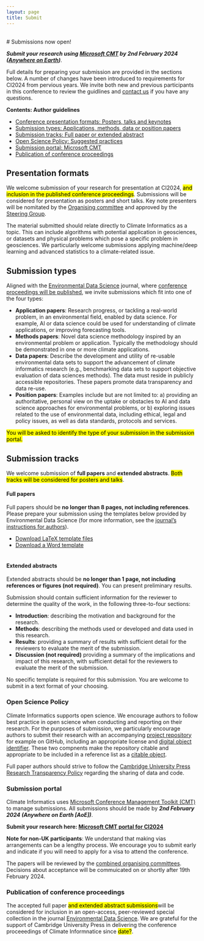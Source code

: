 ```yaml
---
layout: page
title: Submit
---
```


<div id="submission"></div>
<br>
# Submissions now open!

**_Submit your research using [Microsoft CMT](https://cmt3.research.microsoft.com/CI2024) by 2nd February 2024 ([Anywhere on Earth](https://en.wikipedia.org/wiki/Anywhere_on_Earth))_**. 

Full details for preparing your submission are provided in the sections below. 
A number of changes have been introduced to requirements for CI2024 from pervious years. 
We invite both new and previous participants in this conference to review the guidlines and [contact us](./contact.md) if you have any questions. 

**Contents: Author guidelines**
- [Conference presentation formats: Posters, talks and keynotes](#presentation-formats)
- [Submission types: Applications, methods, data or position papers](#submission-types)
- [Submission tracks: Full paper or extended abstract](#submission-tracks)
- [Open Science Policy: Suggested practices](#open-science-policy)
- [Submission portal: Microsoft CMT](#submission-portal)
- [Publication of conference proceedings](#publication-of-conference-proceedings)

## Presentation formats

We welcome submission of your research for presentation at CI2024, <mark>and inclusion in the published conference proceedings</mark>. 
Submissions will be considered for presentation as posters and short talks. Key note presenters will be nomitated by the [Organising committee](../team#local-organising-committee) and approved by the [Steering Group](../team#steering-group).

The material submitted should relate directly to Climate Informatics as a topic. 
This can include algorithms with potential application in geosciences, or datasets and physical problems which pose a specific problem in geosciences. 
We particularly welcome submissions applying  machine/deep learning and advanced statistics to a climate-related issue.

## Submission types

Aligned with the [Environmental Data Science](https://www.cambridge.org/core/journals/environmental-data-science) journal, where [conference proceedings will be published](#publication-of-conference-proceedings), we invite submissions which fit into one of the four types:

- **Application papers**: Research progress, or tackling a real-world problem, in an environmental field, enabled by data science. 
For example, AI or data science could be used for understanding of climate applications, or improving forecasting tools.
- **Methods papers**: Novel data science methodology inspired by an environmental problem or application. 
Typically the methodology should be demonstrated in one or more climate applications.
- **Data papers**: Describe the development and utility of re-usable environmental data sets to support the advancement of climate informatics research (e.g., benchmarking data sets to support objective evaluation of data sciences methods). 
The data must reside in publicly accessible repositories. These papers promote data transparency and data re-use.
- **Position papers**: Examples include but are not limited to: a) providing an authoritative, personal view on the uptake or obstacles to AI and data science approaches for environmental problems, or b) exploring issues related to the use of environmental data, including ethical, legal and policy issues, as well as data standards, protocols and services.

<mark>You will be asked to identify the type of your submission in the submission portal.</mark>

## Submission tracks

We welcome submission of **full papers** and **extended abstracts**.
<mark>Both tracks will be considered for posters and talks</mark>.

#### Full papers

Full papers should be **no longer than 8 pages, not including references**. 
Please prepare your submission using the templates below provided by Environmental Data Science (for more information, see the [journal’s instructions for authors](https://www.cambridge.org/core/journals/environmental-data-science/information/instructions-for-authors)).
- [Download LaTeX template files](https://www.cambridge.org/core/services/aop-file-manager/file/5f84547e1a014c397d6273b7)
- [Download a Word template](https://www.cambridge.org/core/services/aop-file-manager/file/608853cd9a02c82ae9dcbf0d)
<br><br>

#### Extended abstracts

Extended abstracts should be **no longer than 1 page, not including references or figures (not required)**. You can present preliminary results.

Submission should contain sufficient information for the reviewer to determine the quality of the work, in the following three-to-four sections: 
- **Introduction**: describing the motivation and background for the research.
- **Methods**: describing the methods used or developed and data used in this research.
- **Results**: providing a summary of results with sufficient detail for the reviewers to evaluate the merit of the submission.
- **Discussion (not required)** providing a summary of the implications and impact of this research, with sufficient detail for the reviewers to evaluate the merit of the submission. 

No specific template is required for this submission. 
You are welcome to submit in a text format of your choosing. 

### Open Science Policy

Climate Informatics supports open science.
We encourage authors to follow best practice in open science when conducting and reporting on their research. 
For the purposes of submission, we particularly encourage authors to submit their research with an accompanying [project repository](https://the-turing-way.netlify.app/project-design/project-repo.html?highlight=license) for example on GitHub, including an appropriate license and [digital object identifier](https://the-turing-way.netlify.app/communication/citable/citable-steps.html?highlight=doi). 
These two compnents make the repository citable and appropriate to be included in a reference list as a [citable object](https://the-turing-way.netlify.app/communication/citable/citable-cite).

Full paper authors should strive to follow the [Cambridge University Press Research Transparency Policy](https://www.cambridge.org/core/journals/environmental-data-science/information/journal-policies/research-transparency) regarding the sharing of data and code.

### Submission portal

Climate Informatics uses [Microsoft Conference Management Toolkit (CMT)](https://cmt3.research.microsoft.com/About) to manage submissions. All submissions should be made by **_2nd February 2024 (Anywhere on Earth [AoE])_**. 

**Submit your research here: [Microsoft CMT portal for CI2024](https://cmt3.research.microsoft.com/CI2024)**

**Note for non-UK participants**: We understand that making vias arrangements can be a lengthy process. 
We encourage you to submit early and indicate if you will need to apply for a visa to attend the conference. 

The papers will be reviewed by the [combined organising committees](./team.md). 
Decisions about acceptance will be commuicated on or shortly after 19th February 2024.

### Publication of conference proceedings

The accepted full paper <mark> and extended abstract submissions</mark>will be considered for inclusion in an open-access, peer-reviewed special collection in the journal [Environmental Data Science](https://www.cambridge.org/core/journals/environmental-data-science). 
We are grateful for the support of Cambridge University Press in delivering the conference proceeedings of Climate Informnatice since <mark>date?</mark>.